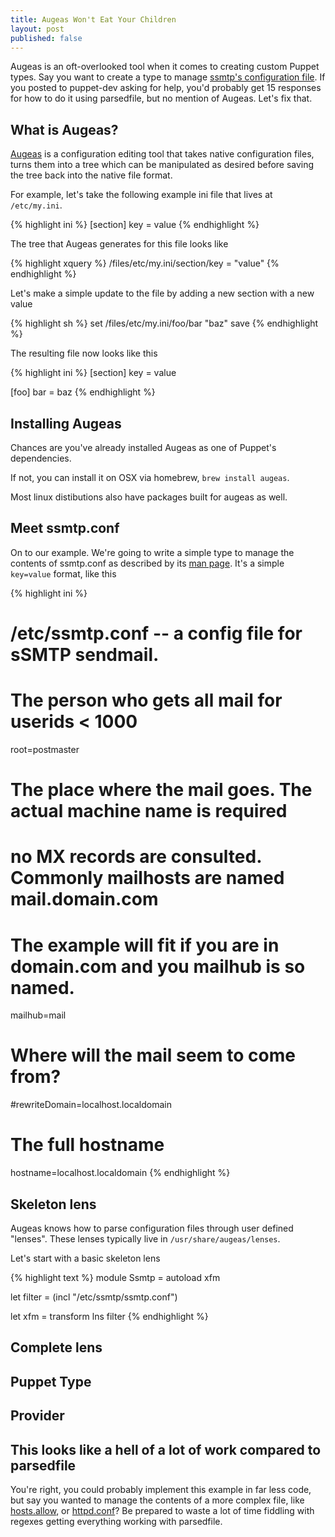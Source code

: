 ```yaml
---
title: Augeas Won't Eat Your Children
layout: post
published: false
---
```


Augeas is an oft-overlooked tool when it comes to creating custom Puppet types.
Say you want to create a type to manage
[ssmtp's configuration file](https://linux.die.net/man/5/ssmtp.conf).  If you
posted to puppet-dev asking for help, you'd probably get 15 responses for how
to do it using parsedfile, but no mention of Augeas.  Let's fix that.

## What is Augeas?

[Augeas](https://augeas.net/) is a configuration editing tool that takes native
configuration files, turns them into a tree which can be manipulated as desired
before saving the tree back into the native file format.

For example, let's take the following example ini file that lives at
`/etc/my.ini`.

{% highlight ini %}
[section]
key = value
{% endhighlight %}

The tree that Augeas generates for this file looks like

{% highlight xquery %}
/files/etc/my.ini/section/key = "value"
{% endhighlight %}

Let's make a simple update to the file by adding a new section with a new value

{% highlight sh %}
set /files/etc/my.ini/foo/bar "baz"
save
{% endhighlight %}

The resulting file now looks like this

{% highlight ini %}
[section]
key = value

[foo]
bar = baz
{% endhighlight %}

## Installing Augeas

Chances are you've already installed Augeas as one of Puppet's dependencies.

If not, you can install it on OSX via homebrew, `brew install augeas`.

Most linux distibutions also have packages built for augeas as well.

## Meet ssmtp.conf

On to our example.  We're going to write a simple type to manage the contents
of ssmtp.conf as described by its
[man page](https://linux.die.net/man/5/ssmtp.conf).  It's a simple `key=value`
format, like this

{% highlight ini %}
#
# /etc/ssmtp.conf -- a config file for sSMTP sendmail.
#
# The person who gets all mail for userids < 1000
root=postmaster
# The place where the mail goes. The actual machine name is required
# no MX records are consulted. Commonly mailhosts are named mail.domain.com
# The example will fit if you are in domain.com and you mailhub is so named.
mailhub=mail
# Where will the mail seem to come from?
#rewriteDomain=localhost.localdomain
# The full hostname
hostname=localhost.localdomain
{% endhighlight %}

## Skeleton lens

Augeas knows how to parse configuration files through user defined "lenses".
These lenses typically live in `/usr/share/augeas/lenses`.

Let's start with a basic skeleton lens

{% highlight text %}
module Ssmtp =
  autoload xfm

  <the rest of the lens will go here>

  let filter = (incl "/etc/ssmtp/ssmtp.conf")

  let xfm = transform lns filter
{% endhighlight %}



## Complete lens

## Puppet Type

## Provider

## This looks like a hell of a lot of work compared to parsedfile

You're right, you could probably implement this example in far less code, but
say you wanted to manage the contents of a more complex file, like [hosts.allow](),
or [httpd.conf]()?  Be prepared to waste a lot of time fiddling with regexes
getting everything working with parsedfile.
